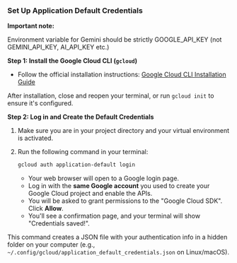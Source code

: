 ### Set Up Application Default Credentials

**Important note:**

Environment variable for Gemini should be strictly GOOGLE_API_KEY (not GEMINI_API_KEY, AI_API_KEY etc.)

**Step 1: Install the Google Cloud CLI (`gcloud`)**

*   Follow the official installation instructions: [Google Cloud CLI Installation Guide](https://cloud.google.com/sdk/docs/install)

After installation, close and reopen your terminal, or run `gcloud init` to ensure it's configured.

**Step 2: Log in and Create the Default Credentials**

1.  Make sure you are in your project directory and your virtual environment is activated.
2.  Run the following command in your terminal:

    ```bash
    gcloud auth application-default login
    ```

    *   Your web browser will open to a Google login page.
    *   Log in with the **same Google account** you used to create your Google Cloud project and enable the APIs.
    *   You will be asked to grant permissions to the "Google Cloud SDK". Click **Allow**.
    *   You'll see a confirmation page, and your terminal will show "Credentials saved!".

This command creates a JSON file with your authentication info in a hidden folder on your computer (e.g., `~/.config/gcloud/application_default_credentials.json` on Linux/macOS).